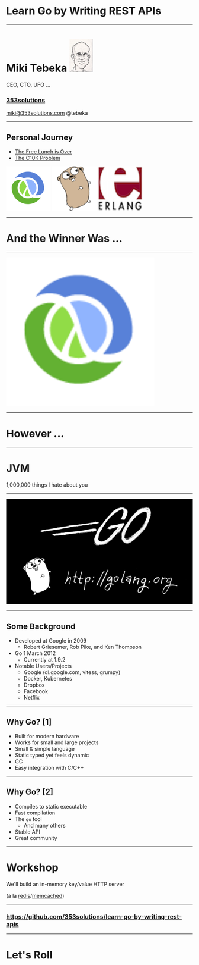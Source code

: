 # Learn Go by Writing REST APIs

---

# Miki Tebeka ![miki](images/miki.jpg)

CEO, CTO, UFO ...

### [353solutions][353]

miki@353solutions.com @tebeka

[353]: https://www.353solutions.com

---

## Personal Journey

* [The Free Lunch is Over][free-lunch]
* [The C10K Problem][c10k]

[free-lunch]: http://www.gotw.ca/publications/concurrency-ddj.htm
[c10k]: https://en.wikipedia.org/wiki/C10k_problem

[![clojure](images/clojure.png)](https://clojure.org/)
[![go](images/go.png)](https://golang.org)
[![erlang](images/erlang.png)](https://www.erlang.org/)

---

# And the Winner Was ...

---

[![clojure](images/clojure-big.png)](https://clojure.org/)


---

# However ...

---

# JVM


1,000,000 things I hate about you

---

![go](images/go-large.png)

---

## Some Background

* Developed at Google in 2009
    - Robert Griesemer, Rob Pike, and Ken Thompson
* Go 1 March 2012
    - Currently at 1.9.2
* Notable Users/Projects
    - Google (dl.google.com, vitess, grumpy)
    - Docker, Kubernetes
    - Dropbox
    - Facebook
    - Netflix

---

## Why Go? [1]

* Built for modern hardware
* Works for small and large projects
* Small & simple language
* Static typed yet feels dynamic
* GC
* Easy integration with C/C++

---

## Why Go? [2]

* Compiles to static executable
* Fast compilation
* The `go` tool
    - And many others
* Stable API
* Great community

---

# Workshop

We'll build an in-memory key/value HTTP server

(à la [redis][redis]/[memcached][memcached])

[memcached]: https://memcached.org/
[redis]: https://redis.io/

---

### https://github.com/353solutions/learn-go-by-writing-rest-apis

---

# Let's Roll

